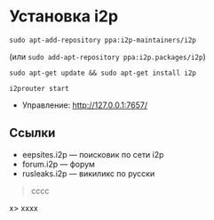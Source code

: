 # Установка i2p

	sudo apt-add-repository ppa:i2p-maintainers/i2p

(или ```sudo add-apt-repository ppa:i2p.packages/i2p```)

	sudo apt-get update && sudo apt-get install i2p

	i2prouter start

* Управление: http://127.0.0.1:7657/

## Ссылки

* eepsites.i2p — поисковик по сети i2p
* forum.i2p — форум
* rusleaks.i2p — викиликс по русски

>cccc

x> xxxx
